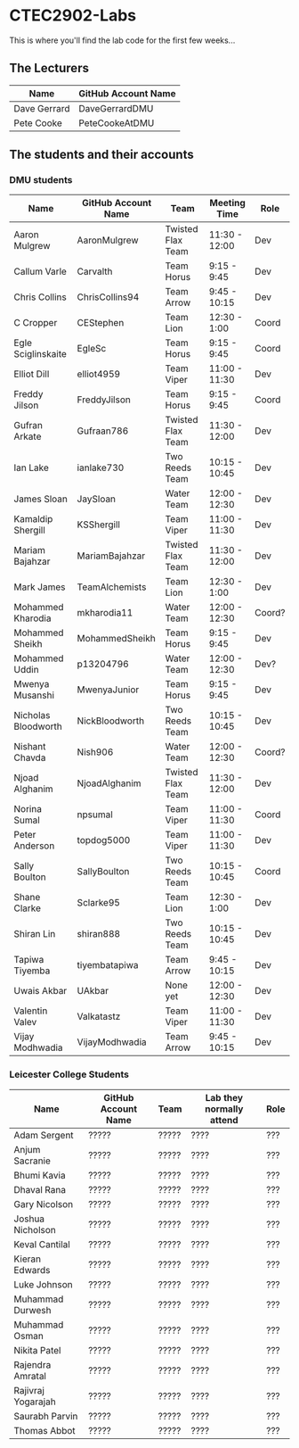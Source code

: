 # CTEC2902-Labs

This is where you'll find the lab code for the first few weeks...

## The Lecturers

Name | GitHub Account Name
------------ | -------------
Dave Gerrard | DaveGerrardDMU
Pete Cooke | PeteCookeAtDMU

## The students and their accounts

### DMU students

Name | GitHub Account Name | Team | Meeting Time | Role
------------ | ------------- | ------------- | ------------- | -------------
Aaron Mulgrew | AaronMulgrew | Twisted Flax Team | 11:30 - 12:00 | Dev
Callum Varle | Carvalth | Team Horus | 9:15 - 9:45 | Dev
Chris Collins | ChrisCollins94 | Team Arrow | 9:45 - 10:15 | Dev
C Cropper | CEStephen | Team Lion | 12:30 - 1:00 | Coord
Egle Sciglinskaite | EgleSc | Team Horus | 9:15 - 9:45 | Coord
Elliot Dill | elliot4959 | Team Viper | 11:00 - 11:30 | Dev
Freddy Jilson | FreddyJilson | Team Horus | 9:15 - 9:45 | Coord
Gufran Arkate | Gufraan786 | Twisted Flax Team | 11:30 - 12:00 | Dev
Ian Lake | ianlake730 | Two Reeds Team | 10:15 - 10:45 | Dev
James Sloan | JaySloan | Water Team | 12:00 - 12:30 | Dev
Kamaldip Shergill | KSShergill | Team Viper | 11:00 - 11:30 | Dev
Mariam Bajahzar | MariamBajahzar | Twisted Flax Team | 11:30 - 12:00 | Dev
Mark James | TeamAlchemists | Team Lion | 12:30 - 1:00 | Dev
Mohammed Kharodia | mkharodia11 | Water Team | 12:00 - 12:30 | Coord?
Mohammed Sheikh | MohammedSheikh | Team Horus | 9:15 - 9:45 | Dev
Mohammed Uddin | p13204796 | Water Team | 12:00 - 12:30 | Dev?
Mwenya Musanshi | MwenyaJunior | Team Horus | 9:15 - 9:45 | Dev
Nicholas Bloodworth | NickBloodworth | Two Reeds Team | 10:15 - 10:45 | Dev
Nishant Chavda | Nish906 | Water Team | 12:00 - 12:30 | Coord?
Njoad Alghanim | NjoadAlghanim | Twisted Flax Team | 11:30 - 12:00 | Dev
Norina Sumal | npsumal | Team Viper | 11:00 - 11:30 | Coord
Peter Anderson | topdog5000 | Team Viper | 11:00 - 11:30 | Dev
Sally Boulton | SallyBoulton | Two Reeds Team | 10:15 - 10:45 | Coord
Shane Clarke | Sclarke95 | Team Lion | 12:30 - 1:00 | Dev
Shiran Lin | shiran888 | Two Reeds Team | 10:15 - 10:45 | Dev
Tapiwa Tiyemba | tiyembatapiwa | Team Arrow | 9:45 - 10:15 | Dev
Uwais Akbar | UAkbar | None yet | 12:00 - 12:30 | Dev
Valentin Valev | Valkatastz | Team Viper | 11:00 - 11:30 | Dev
Vijay Modhwadia | VijayModhwadia | Team Arrow | 9:45 - 10:15 | Dev


### Leicester College Students

Name | GitHub Account Name | Team | Lab they normally attend | Role
------------ | ------------- | ------------- | ------------- | -------------
Adam Sergent | ????? | ????? | ???? | ???
Anjum Sacranie | ????? | ????? | ???? | ???
Bhumi Kavia | ????? | ????? | ???? | ???
Dhaval Rana  | ????? | ????? | ???? | ???
Gary Nicolson | ????? | ????? | ???? | ???
Joshua Nicholson | ????? | ????? | ???? | ???
Keval Cantilal | ????? | ????? | ???? | ???
Kieran Edwards | ????? | ????? | ???? | ???
Luke Johnson | ????? | ????? | ???? | ???
Muhammad Durwesh | ????? | ????? | ???? | ???
Muhammad Osman  | ????? | ????? | ???? | ???
Nikita Patel  | ????? | ????? | ???? | ???
Rajendra Amratal | ????? | ????? | ???? | ???
Rajivraj Yogarajah | ????? | ????? | ???? | ???
Saurabh Parvin | ????? | ????? | ???? | ???
Thomas Abbot | ????? | ????? | ???? | ???
 



